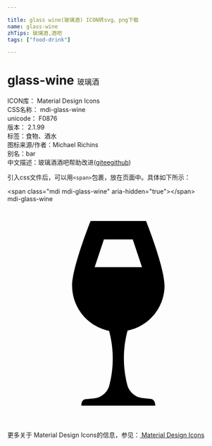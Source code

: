 ```yaml
---

title: glass wine(玻璃酒) ICON转svg、png下载
name: glass-wine
zhTips: 玻璃酒,酒吧
tags: ["food-drink"]

---
```


# glass-wine  <small style="font-size: 60%;font-weight: 100">玻璃酒</small>


<div class="detail-page">
<p>
<span>
ICON库：
<span class="badge-secondary badge">Material Design Icons</span> 
</span>
<br/>
<span>
CSS名称：
<span class="badge-secondary badge">mdi-glass-wine</span> 
</span>
<br/>
<span>
unicode：
<span class="badge-secondary badge">F0876</span> 
<copy-btn content='F0876' btn-title=""></copy-btn>
<copy-btn :content='String.fromCodePoint(parseInt("F0876", 16))' btn-title="复制U"></copy-btn>
</span>
<br/>
<span>
版本：
<span class="badge-secondary badge">2.1.99</span> 
</span><br/><span>标签：<span class="badge-light badge"><router-link to="/tags/food-drink.html">食物、酒水</router-link></span></span>
<br/>
<span>图标来源/作者：<span class="badge-light badge">Michael Richins</span></span> 
<br/>
<span>别名：<span class="badge-light badge">bar</span></span><br/><span class="zh-detail">中文描述：<span class="badge-primary badge">玻璃酒</span><span class="badge-primary badge">酒吧</span><span class="help-link"><span>帮助改进</span>(<a href="https://gitee.com/liuwave/icon-helper/edit/master/json/material/glass-wine.json" target="_blank" rel="noopener noreferrer">gitee</a><a href="https://github.com/liuwave/icon-helper/edit/master/json/material/glass-wine.json" target="_blank" rel="noopener noreferrer">github</a></span>)</span><br/>
</p>
</div>
<div class="alert alert-dark">
  <i class="mdi mdi-glass-wine mdi-48px"></i>
  <i class="mdi mdi-glass-wine mdi-36px"></i>
  <i class="mdi mdi-glass-wine mdi-24px"></i>
  <i class="mdi mdi-glass-wine mdi-18px"></i>
</div>
<div>
  <p>引入css文件后，可以用<code>&lt;span&gt;</code>包裹，放在页面中。具体如下所示：    
  </p>
  <div class="alert alert-primary" style="font-size: 14px">
    &lt;span class="mdi mdi-glass-wine" aria-hidden="true"&gt;&lt;/span&gt;
    <copy-btn content='<span class="mdi mdi-glass-wine" aria-hidden="true"></span>'></copy-btn>
  </div>
  <div class="alert alert-secondary">
    <i class="mdi mdi-glass-wine"
    style="font-size: 24px"
    aria-hidden="true"></i> mdi-glass-wine
    <copy-btn content="mdi-glass-wine" btn-title="复制图标名称"></copy-btn>
  </div>
</div>
<div id="svg" class="svg-wrap">
<svg xmlns="http://www.w3.org/2000/svg" viewBox="0 0 24 24"><path d="M15.5,21.27L14.66,21.18C13.9,21.11 13.25,20.6 13,19.87C12.47,17.91 12.47,15.83 13,13.87C15.32,13.4 17,11.37 17,9C17,7 15,2 15,2H9C9,2 7,7 7,9C7,11.38 8.67,13.42 11,13.9C11.53,15.86 11.53,17.94 11,19.9C10.76,20.62 10.12,21.13 9.37,21.21L8.5,21.3C8.5,21.3 8,21.28 8,22H16C16,21.28 15.5,21.27 15.5,21.27M9.44,7L10.44,4H13.56L14.56,7H9.44Z" /></svg>
</div>
<detail full-name='mdi-glass-wine'></detail>
    
<div><p>更多关于 Material Design Icons的信息，参见：<a target="_blank" href="https://iconhelper.cn/material.html"> Material Design Icons</a>
</p></div>
